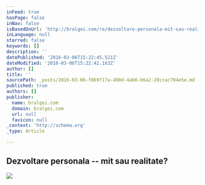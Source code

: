 ```yaml
---
inFeed: true
hasPage: false
inNav: false
isBasedOnUrl: 'http://bralgei.com/ro/dezvoltare-personala-mit-sau-realitate/'
inLanguage: null
starred: false
keywords: []
description: ''
datePublished: '2016-03-06T15:22:45.521Z'
dateModified: '2016-03-06T15:22:42.163Z'
author: []
title: ''
sourcePath: _posts/2016-03-06-f869f17a-498d-4ab6-b6a2-20ccac704e5e.md
published: true
authors: []
publisher:
  name: bralgei.com
  domain: bralgei.com
  url: null
  favicon: null
_context: 'http://schema.org'
_type: Article

---
```

## Dezvoltare personala -- mit sau realitate?
![](http://bralgei.com/ro/wp-content/uploads/sites/2/2016/03/7041377-lastest-wallpapers-widescreen-768x432.jpg)